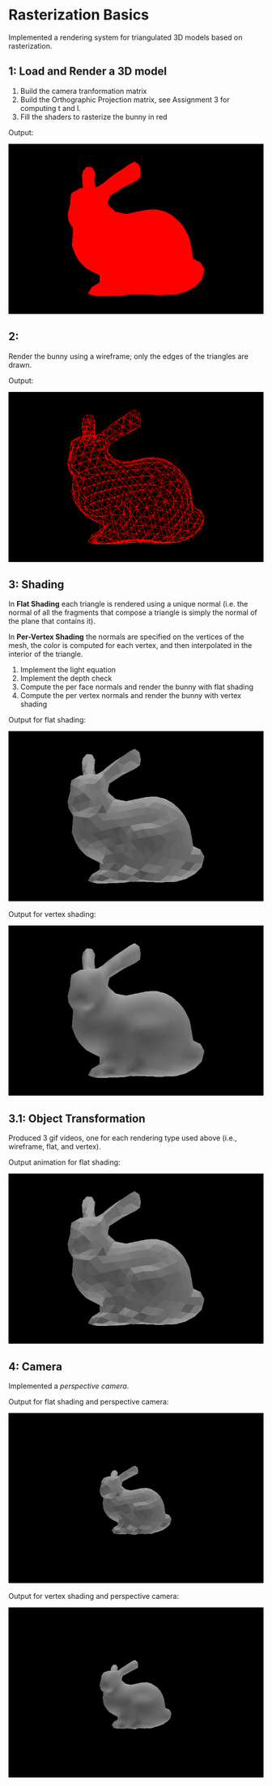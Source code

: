 Rasterization Basics
===============

Implemented a rendering system for triangulated 3D models based on rasterization. 

1: Load and Render a 3D model 
------------------

1. Build the camera tranformation matrix
2. Build the Orthographic Projection matrix, see Assignment 3 for computing t and l.
3. Fill the shaders to rasterize the bunny in red

Output:

![](img/orthographic/simple.png)

2: 
----------------

Render the bunny using a wireframe; only the edges of the triangles are drawn.

Output:

![](img/orthographic/wireframe.png)


3: Shading 
-------------

In **Flat Shading** each triangle is rendered using a unique normal (i.e. the normal of all the fragments that compose a triangle is simply the normal of the plane that contains it).

In **Per-Vertex Shading** the normals are specified on the vertices of the mesh, the color is computed for each vertex, and then interpolated in the interior of the triangle.

1. Implement the light equation
2. Implement the depth check
3. Compute the per face normals and render the bunny with flat shading
4. Compute the per vertex normals and render the bunny with vertex shading

Output for flat shading:

![](img/orthographic/flat_shading.png)

Output for vertex shading:

![](img/orthographic/pv_shading.png)


3.1: Object Transformation
----------------------------------

Produced 3 gif videos, one for each rendering type used above (i.e., wireframe, flat, and vertex).

Output animation for flat shading:

![](img/orthographic/bunny.gif)


4: Camera 
-------------------------------

Implemented a *perspective camera*. 

Output for flat shading and perspective camera:

![](img/perspective/flat_shading.png)

Output for vertex shading and perspective camera:

![](img/perspective/pv_shading.png)

